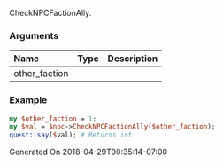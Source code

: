 CheckNPCFactionAlly.
### Arguments
**Name**|**Type**|**Description**
:---|:---|:---
other_faction||

### Example

```perl
my $other_faction = 1;
my $val = $npc->CheckNPCFactionAlly($other_faction);
quest::say($val); # Returns int
```


Generated On 2018-04-29T00:35:14-07:00